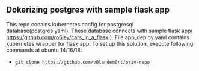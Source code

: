 ## Dokerizing postgres with sample flask app
This repo conains kubernetes config for postgresql database(postgres.yaml). These database connects with sample flask app( https://github.com/ro6ley/cars_in_a_flask ). File app_deploy.yaml contains kubernetes wrapper for flask app. 
To set up this solution, execute following commands at ubuntu 14/16/18:
* ``` git clone https://github.com/v0landem0rt/priv-repo ```
